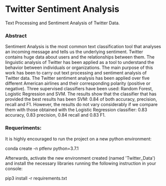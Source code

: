 # Twitter Sentiment Analysis
Text Processing and Sentiment Analysis of Twitter Data.


### Abstract
Sentiment Analysis is the most common text classification tool that analyses an incoming message and tells us the underlying sentiment. Twitter contains huge data about users and the relationships between them. The linguistic analysis of Twitter has been applied as a tool to understand the behavior between individuals or organizations.  The main purpose of this work has been to carry out text processing and sentiment analysis of Twitter data. The Twitter sentiment analysis has been applied over five different American airlines and their corresponding polarity (positive or negative). Three supervised classifiers have been used: Random Forest, Logistic Regression and SVM. The results show that the classifier that has provided the best results has been SVM: 0.84 of both accuracy, precision, recall and F1. However, the results do not vary considerably if we compare them with those obtained with the Logistic Regression classifier: 0.83 accuracy, 0.83 precision, 0.84 recall and 0.83 F1.



### Requeriments:
It is highly encouraged to run the project on a new python environment:

conda create -n ptfenv python=3.7.1

Afterwards, activate the new environment created (named 'Twitter_Data') and install the necessary libraries running the following instruction in your console:

pip3 install -r requirements.txt
